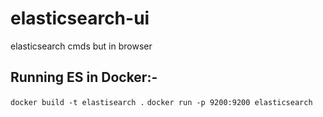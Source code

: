 # elasticsearch-ui
elasticsearch cmds but in browser

## Running ES in Docker:-
`docker build -t elastisearch .`
`docker run -p 9200:9200 elasticsearch`



